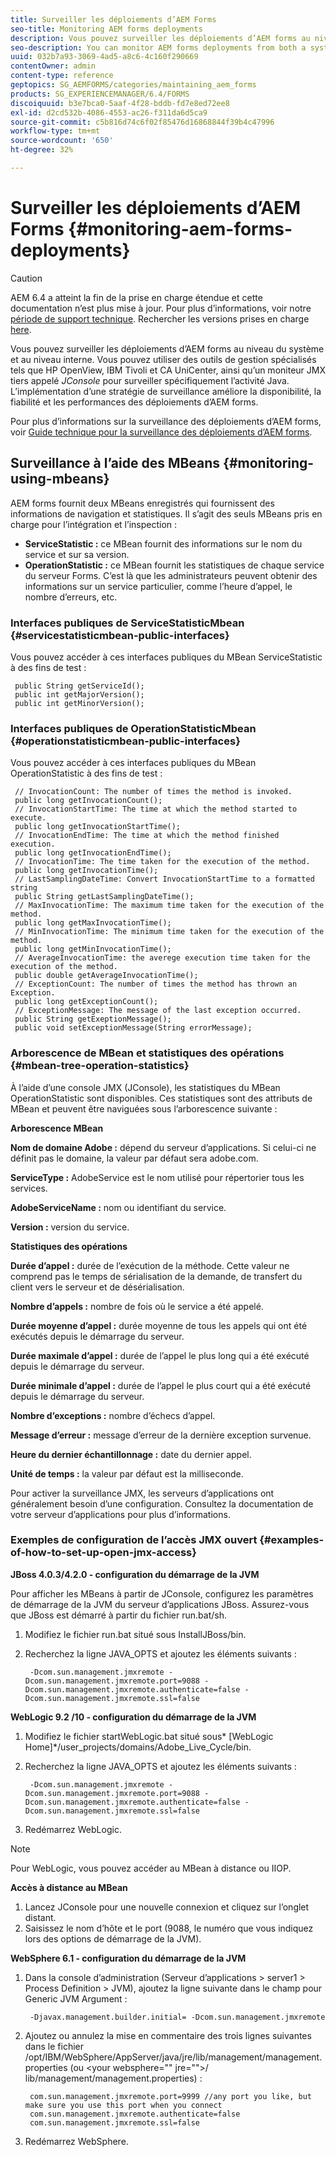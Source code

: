 ```yaml
---
title: Surveiller les déploiements d’AEM Forms
seo-title: Monitoring AEM forms deployments
description: Vous pouvez surveiller les déploiements d’AEM forms au niveau du système et au niveau interne. Pour en savoir plus sur la surveillance des déploiements d’AEM forms, consultez ce document.
seo-description: You can monitor AEM forms deployments from both a system level and an internal level. Learn more about monitoring AEM forms deployments from this document.
uuid: 032b7a93-3069-4ad5-a8c6-4c160f290669
contentOwner: admin
content-type: reference
geptopics: SG_AEMFORMS/categories/maintaining_aem_forms
products: SG_EXPERIENCEMANAGER/6.4/FORMS
discoiquuid: b3e7bca0-5aaf-4f28-bddb-fd7e8ed72ee8
exl-id: d2cd532b-4086-4553-ac26-f311da6d5ca9
source-git-commit: c5b816d74c6f02f85476d16868844f39b4c47996
workflow-type: tm+mt
source-wordcount: '650'
ht-degree: 32%

---
```


# Surveiller les déploiements d’AEM Forms {#monitoring-aem-forms-deployments}

>[!CAUTION]
>
>AEM 6.4 a atteint la fin de la prise en charge étendue et cette documentation n’est plus mise à jour. Pour plus d’informations, voir notre [période de support technique](https://helpx.adobe.com/fr/support/programs/eol-matrix.html). Rechercher les versions prises en charge [here](https://experienceleague.adobe.com/docs/?lang=fr).

Vous pouvez surveiller les déploiements d’AEM forms au niveau du système et au niveau interne. Vous pouvez utiliser des outils de gestion spécialisés tels que HP OpenView, IBM Tivoli et CA UniCenter, ainsi qu’un moniteur JMX tiers appelé *JConsole* pour surveiller spécifiquement l’activité Java. L’implémentation d’une stratégie de surveillance améliore la disponibilité, la fiabilité et les performances des déploiements d’AEM forms.

Pour plus d’informations sur la surveillance des déploiements d’AEM forms, voir [Guide technique pour la surveillance des déploiements d’AEM forms](https://www.adobe.com/devnet/livecycle/pdfs/lc_monitoring_wp_ue.pdf).

## Surveillance à l’aide des MBeans {#monitoring-using-mbeans}

AEM forms fournit deux MBeans enregistrés qui fournissent des informations de navigation et statistiques. Il s’agit des seuls MBeans pris en charge pour l’intégration et l’inspection :

* **ServiceStatistic :** ce MBean fournit des informations sur le nom du service et sur sa version.
* **OperationStatistic :** ce MBean fournit les statistiques de chaque service du serveur Forms. C’est là que les administrateurs peuvent obtenir des informations sur un service particulier, comme l’heure d’appel, le nombre d’erreurs, etc.

### Interfaces publiques de ServiceStatisticMbean {#servicestatisticmbean-public-interfaces}

Vous pouvez accéder à ces interfaces publiques du MBean ServiceStatistic à des fins de test :

```as3
 public String getServiceId();  
 public int getMajorVersion();  
 public int getMinorVersion();
```

### Interfaces publiques de OperationStatisticMbean {#operationstatisticmbean-public-interfaces}

Vous pouvez accéder à ces interfaces publiques du MBean OperationStatistic à des fins de test :

```as3
 // InvocationCount: The number of times the method is invoked.  
 public long getInvocationCount();  
 // InvocationStartTime: The time at which the method started to execute.  
 public long getInvocationStartTime();  
 // InvocationEndTime: The time at which the method finished execution.  
 public long getInvocationEndTime();  
 // InvocationTime: The time taken for the execution of the method.  
 public long getInvocationTime();  
 // LastSamplingDateTime: Convert InvocationStartTime to a formatted string  
 public String getLastSamplingDateTime();  
 // MaxInvocationTime: The maximum time taken for the execution of the method.  
 public long getMaxInvocationTime();  
 // MinInvocationTime: The minimum time taken for the execution of the method.  
 public long getMinInvocationTime();  
 // AverageInvocationTime: the averege execution time taken for the execution of the method.  
 public double getAverageInvocationTime();  
 // ExceptionCount: The number of times the method has thrown an Exception.  
 public long getExceptionCount();  
 // ExceptionMessage: The message of the last exception occurred.  
 public String getExeptionMessage();  
 public void setExceptionMessage(String errorMessage);
```

### Arborescence de MBean et statistiques des opérations {#mbean-tree-operation-statistics}

À l’aide d’une console JMX (JConsole), les statistiques du MBean OperationStatistic sont disponibles. Ces statistiques sont des attributs de MBean et peuvent être naviguées sous l’arborescence suivante :

**Arborescence MBean**

**Nom de domaine Adobe :** dépend du serveur d’applications. Si celui-ci ne définit pas le domaine, la valeur par défaut sera adobe.com.

**ServiceType :** AdobeService est le nom utilisé pour répertorier tous les services.

**AdobeServiceName :** nom ou identifiant du service.

**Version :** version du service.

**Statistiques des opérations**

**Durée d’appel :** durée de l’exécution de la méthode. Cette valeur ne comprend pas le temps de sérialisation de la demande, de transfert du client vers le serveur et de désérialisation.

**Nombre d’appels :** nombre de fois où le service a été appelé.

**Durée moyenne d’appel :** durée moyenne de tous les appels qui ont été exécutés depuis le démarrage du serveur.

**Durée maximale d’appel :** durée de l’appel le plus long qui a été exécuté depuis le démarrage du serveur.

**Durée minimale d’appel :** durée de l’appel le plus court qui a été exécuté depuis le démarrage du serveur.

**Nombre d’exceptions :** nombre d’échecs d’appel.

**Message d’erreur :** message d’erreur de la dernière exception survenue.

**Heure du dernier échantillonnage :** date du dernier appel.

**Unité de temps :** la valeur par défaut est la milliseconde.

Pour activer la surveillance JMX, les serveurs d’applications ont généralement besoin d’une configuration. Consultez la documentation de votre serveur d’applications pour plus d’informations.

### Exemples de configuration de l’accès JMX ouvert {#examples-of-how-to-set-up-open-jmx-access}

**JBoss 4.0.3/4.2.0 - configuration du démarrage de la JVM**

Pour afficher les MBeans à partir de JConsole, configurez les paramètres de démarrage de la JVM du serveur d’applications JBoss. Assurez-vous que JBoss est démarré à partir du fichier run.bat/sh.

1. Modifiez le fichier run.bat situé sous InstallJBoss/bin.
1. Recherchez la ligne JAVA_OPTS et ajoutez les éléments suivants :

   ```as3
    -Dcom.sun.management.jmxremote -Dcom.sun.management.jmxremote.port=9088 -Dcom.sun.management.jmxremote.authenticate=false -Dcom.sun.management.jmxremote.ssl=false
   ```

**WebLogic 9.2 /10 - configuration du démarrage de la JVM**

1. Modifiez le fichier startWebLogic.bat situé sous* [WebLogic Home]*/user_projects/domains/Adobe_Live_Cycle/bin.
1. Recherchez la ligne JAVA_OPTS et ajoutez les éléments suivants :

   ```as3
    -Dcom.sun.management.jmxremote -Dcom.sun.management.jmxremote.port=9088 -Dcom.sun.management.jmxremote.authenticate=false -Dcom.sun.management.jmxremote.ssl=false
   ```

1. Redémarrez WebLogic.

>[!NOTE]
>
>Pour WebLogic, vous pouvez accéder au MBean à distance ou IIOP.

**Accès à distance au MBean**

1. Lancez JConsole pour une nouvelle connexion et cliquez sur l’onglet distant.
1. Saisissez le nom d’hôte et le port (9088, le numéro que vous indiquez lors des options de démarrage de la JVM).

**WebSphere 6.1 - configuration du démarrage de la JVM**

1. Dans la console d’administration (Serveur d’applications > server1 > Process Definition > JVM), ajoutez la ligne suivante dans le champ pour Generic JVM Argument :

   ```as3
    -Djavax.management.builder.initial= -Dcom.sun.management.jmxremote
   ```

1. Ajoutez ou annulez la mise en commentaire des trois lignes suivantes dans le fichier /opt/IBM/WebSphere/AppServer/java/jre/lib/management/management.properties (ou &lt;your websphere=&quot;&quot; jre=&quot;&quot;>/ lib/management/management.properties) :

   ```as3
    com.sun.management.jmxremote.port=9999 //any port you like, but make sure you use this port when you connect  
    com.sun.management.jmxremote.authenticate=false  
    com.sun.management.jmxremote.ssl=false
   ```

1. Redémarrez WebSphere.
